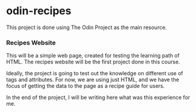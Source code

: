 # odin-recipes

This project is done using The Odin Project as the main resource.

### Recipes Website
This will be a simple web page, created for testing the learning path of HTML.
The recipes website will be the first project done in this course.

Ideally, the project is going to test out the knowledge on different use of tags and attributes.
For now, we are using just HTML, and we have the focus of getting the data to the page as a recipe guide for users.

In the end of the project, I will be writing here what was this experience for me.